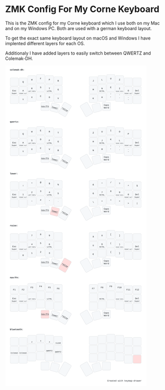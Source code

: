 # ZMK Config For My Corne Keyboard

This is the ZMK config for my Corne keyboard which I use both on my Mac and on my Windows PC. Both are used with a german keyboard layout.

To get the exact same keyboard layout on macOS and Windows I have implented different layers for each OS.

Additionaly I have added layers to easily switch between QWERTZ and Colemak-DH.

![](doc/my_keymap.svg)

